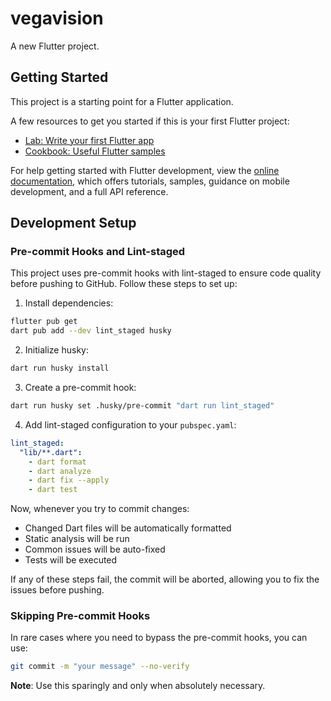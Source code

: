 # vegavision

A new Flutter project.

## Getting Started

This project is a starting point for a Flutter application.

A few resources to get you started if this is your first Flutter project:

- [Lab: Write your first Flutter app](https://docs.flutter.dev/get-started/codelab)
- [Cookbook: Useful Flutter samples](https://docs.flutter.dev/cookbook)

For help getting started with Flutter development, view the
[online documentation](https://docs.flutter.dev/), which offers tutorials,
samples, guidance on mobile development, and a full API reference.

## Development Setup

### Pre-commit Hooks and Lint-staged

This project uses pre-commit hooks with lint-staged to ensure code quality before pushing to GitHub. Follow these steps to set up:

1. Install dependencies:
```bash
flutter pub get
dart pub add --dev lint_staged husky
```

2. Initialize husky:
```bash
dart run husky install
```

3. Create a pre-commit hook:
```bash
dart run husky set .husky/pre-commit "dart run lint_staged"
```

4. Add lint-staged configuration to your `pubspec.yaml`:
```yaml
lint_staged:
  "lib/**.dart":
    - dart format
    - dart analyze
    - dart fix --apply
    - dart test
```

Now, whenever you try to commit changes:
- Changed Dart files will be automatically formatted
- Static analysis will be run
- Common issues will be auto-fixed
- Tests will be executed

If any of these steps fail, the commit will be aborted, allowing you to fix the issues before pushing.

### Skipping Pre-commit Hooks

In rare cases where you need to bypass the pre-commit hooks, you can use:
```bash
git commit -m "your message" --no-verify
```

**Note**: Use this sparingly and only when absolutely necessary.
